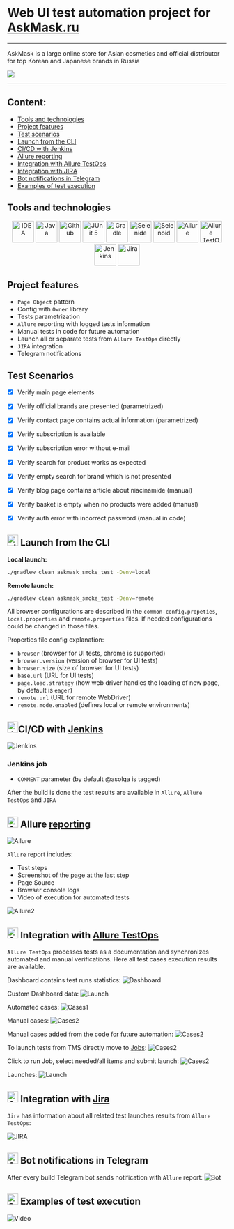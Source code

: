 # Web UI test automation project for [AskMask.ru](http://askmask.ru)

---

AskMask is a large online store for Asian cosmetics and official distributor for top Korean and Japanese 
brands in Russia

<a href="http://askmask.ru"><img src="./media/askmask_logo.png"/></a>

---


## Content:

- <a href="#tools">Tools and technologies</a>
- <a href="#facts">Project features</a>
- <a href="#scenarios">Test scenarios</a>
- <a href="#cli">Launch from the CLI</a>
- <a href="#jenkins">CI/CD with Jenkins</a>
- <a href="#allure">Allure reporting</a>
- <a href="#allure-testops">Integration with Allure TestOps</a>
- <a href="#jira">Integration with JIRA</a>
- <a href="#telegram">Bot notifications in Telegram</a>
- <a href="#video">Examples of test execution</a>


<a id="tools"></a>
## Tools and technologies
<p align="center">
<a href="https://www.jetbrains.com/idea/"><img src="./media/logo/Idea.svg" width="50" height="50"  alt="IDEA"/></a>  
<a href="https://www.java.com/"><img src="./media/logo/java.svg" width="50" height="50"  alt="Java"/></a>  
<a href="https://github.com/"><img src="./media/logo/github.svg" width="50" height="50"  alt="Github"/></a>  
<a href="https://junit.org/junit5/"><img src="./media/logo/JUnit5.svg" width="50" height="50"  alt="JUnit 5"/></a>  
<a href="https://gradle.org/"><img src="./media/logo/Gradle.svg" width="50" height="50"  alt="Gradle"/></a>  
<a href="https://selenide.org/"><img src="./media/logo/Selenide.svg" width="50" height="50"  alt="Selenide"/></a>  
<a href="https://aerokube.com/selenoid/"><img src="./media/logo/Selenoid.svg" width="50" height="50"  alt="Selenoid"/></a>  
<a href="https://github.com/allure-framework/allure2"><img src="./media/logo/Allure.svg" width="50" height="50"  alt="Allure"/></a>
<a href="https://qameta.io/"><img src="./media/logo/AllureTestOps.svg" width="50" height="50"  alt="Allure TestOps"/></a>   
<a href="https://www.jenkins.io/"><img src="./media/logo/Jenkins.svg" width="50" height="50"  alt="Jenkins"/></a>  
<a href="https://www.atlassian.com/ru/software/jira/"><img src="./media/logo/JIRA.svg" width="50" height="50"  alt="Jira"/></a>
</p>

<a id="facts"></a>
## Project features
* `Page Object` pattern
* Config with `Owner` library
* Tests parametrization
* `Allure` reporting with logged tests information
* Manual tests in code for future automation
* Launch all or separate tests from `Allure TestOps` directly
* `JIRA` integration
* Telegram notifications

<a id="scenarios"></a>
## Test Scenarios
* [x] Verify main page elements
* [x] Verify official brands are presented (parametrized)
* [x] Verify contact page contains actual information (parametrized)
* [x] Verify subscription is available
* [x] Verify subscription error without e-mail
* [x] Verify search for product works as expected
* [x] Verify empty search for brand which is not presented 
* [x] Verify blog page contains article about niacinamide (manual)
* [x] Verify basket is empty when no products were added (manual)
* [x] Verify auth error with incorrect password (manual in code)



<a id="cli"></a>
## <img alt="cli" height="25" src="./media/logo/run.png" width="25"> Launch from the CLI

**Local launch:**
```bash  
./gradlew clean askmask_smoke_test -Denv=local
```

**Remote launch:**
```bash  
./gradlew clean askmask_smoke_test -Denv=remote
```

All browser configurations are described in the `common-config.propeties`, `local.properties` and `remote.properties` files.
If needed configurations could be changed in those files.

Properties file config explanation:
- `browser` (browser for UI tests, chrome is supported)
- `browser.version` (version of browser for UI tests)
- `browser.size` (size of browser for UI tests)
- `base.url` (URL for UI tests)
- `page.load.strategy` (how web driver handles the loading of new page, by default is `eager`)
- `remote.url` (URL for remote WebDriver)
- `remote.mode.enabled` (defines local or remote environments)

<a id="jenkins"></a>
## <img alt="Jenkins" height="25" src="./media/logo/Jenkins.svg" width="25"/></a><a name="CI/CD with Jenkins"></a>CI/CD with [Jenkins](https://jenkins.autotests.cloud/job/26-asolqa-allure-example/)</a>
<img alt="Jenkins" src="./media/reports/Jenkins.png"> 

### Jenkins job

- `COMMENT` parameter (by default @asolqa is tagged)

After the build is done the test results are available in `Allure`, `Allure TestOps` and `JIRA`

<a id="allure"></a>
## <img alt="Allure" height="25" src="./media/logo/Allure.svg" width="25"/></a> <a name="Allure"></a>Allure [reporting](https://jenkins.autotests.cloud/job/26-asolqa-allure-example/allure/)</a>
<img alt="Allure" src="./media/reports/AllureReportExample.png"> 

`Allure` report includes:
- Test steps
- Screenshot of the page at the last step
- Page Source
- Browser console logs
- Video of execution for automated tests

<img alt="Allure2" src="./media/reports/AllureReportExample2.png">

<a id="allure-testops"></a>
## <img alt="Allure" height="25" src="./media/logo/AllureTestOps.svg" width="25"/></a> Integration with <a target="_blank" href="https://allure.autotests.cloud/project/4273/dashboards">Allure TestOps</a>

`Allure TestOps` processes tests as a documentation and synchronizes automated and manual verifications. 
Here all test cases execution results are available. 

Dashboard contains test runs statistics:
<img alt="Dashboard" src="./media/reports/Dashboard.png">

Custom Dashboard data:
<img alt="Launch" src="./media/reports/TestOpsCustomDashboard.png">

Automated cases:
<img alt="Cases1" src="./media/reports/TestOpsAutomated.png">

Manual cases:
<img alt="Cases2" src="./media/reports/TestOpsManual.png">

Manual cases added from the code for future automation:
<img alt="Cases2" src="./media/reports/TestOpsManualCode.png">

To launch tests from TMS directly move to <a target="_blank" href="https://allure.autotests.cloud/project/4273/jobs">Jobs</a>:
<img alt="Cases2" src="./media/reports/Jobs.png">

Click to run Job, select needed/all items and submit launch:
<img alt="Cases2" src="./media/reports/SubmitLaunch.png">

Launches:
<img alt="Launch" src="./media/reports/Launches.png">



<a id="jira"></a>
## <img alt="Allure" height="25" src="./media/logo/JIRA.svg" width="25"/></a> Integration with <a target="_blank" href="https://jira.autotests.cloud/browse/HOMEWORK-1202">Jira</a>

`Jira` has information about all related test launches results from `Allure TestOps`:

<img alt="JIRA" src="./media/reports/JIRA.png">

<a id="telegram"></a>
## <img alt="Allure" height="25" src="./media/logo/Telegram.svg" width="25"/></a> Bot notifications in Telegram
After every build Telegram bot sends notification with `Allure` report:
<img alt="Bot" src="./media/reports/Telegram_screen.png"> 

<a id="video"></a>
## <img alt="Selenoid" height="25" src="./media/logo/Selenoid.svg" width="25"/></a> Examples of test execution
<img alt="Video" src="./media/video/Subscription_video.gif"> 








